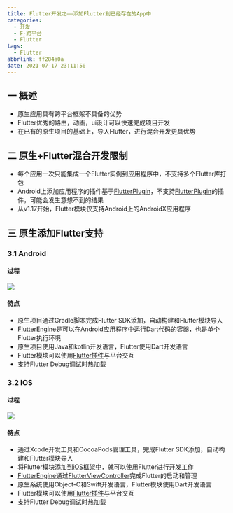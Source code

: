 ```yaml
---
title: Flutter开发之——添加Flutter到已经存在的App中
categories:
  - 开发
  - F-跨平台
  - Flutter
tags:
  - Flutter
abbrlink: ff284a0a
date: 2021-07-17 23:11:50
---
```

## 一 概述

* 原生应用具有跨平台框架不具备的优势
* Flutter优秀的路由，动画，ui设计可以快速完成项目开发
* 在已有的原生项目的基础上，导入Flutter，进行混合开发更具优势

<!--more-->

## 二 原生+Flutter混合开发限制

* 每个应用一次只能集成一个Flutter实例到应用程序中，不支持多个Flutter库打包
* Android上添加应用程序的插件基于[FlutterPlugin][11]，不支持[FlutterPlugin][11]的插件，可能会发生意想不到的结果
* 从v1.17开始，Flutter模块仅支持Android上的AndroidX应用程序

## 三 原生添加Flutter支持

### 3.1 Android
#### 过程
![][1]
#### 特点

* 原生项目通过Gradle脚本完成Flutter SDK添加，自动构建和Flutter模块导入
* [FlutterEngine][12]是可以在Android应用程序中运行Dart代码的容器，也是单个Flutter执行环境
* 原生项目使用Java和kotlin开发语言，Flutter使用Dart开发语言
* Flutter模块可以使用[Flutter插件](https://pub.dev/flutter)与平台交互
* 支持Flutter Debug调试时热加载

### 3.2 IOS
#### 过程
![][2]

#### 特点

* 通过Xcode开发工具和CocoaPods管理工具，完成Flutter SDK添加，自动构建和Flutter模块导入
* 将Flutter模块添加到[iOS框架中][13]，就可以使用Flutter进行开发工作
* [FlutterEngine][14]通过[FlutterViewController][15]完成Flutter的启动和管理
* 原生系统使用Object-C和Swift开发语言，Flutter模块使用Dart开发语言
* Flutter模块可以使用[Flutter插件](https://pub.dev/flutter)与平台交互
* 支持Flutter Debug调试时热加载



[1]:https://raw.githubusercontent.com/PGzxc/CDN/master/blog-flutter/flutter-android-add-support-preview.gif
[2]:https://raw.githubusercontent.com/PGzxc/CDN/master/blog-flutter/flutter-ios-add-overview.gif

[11]:https://api.flutter.dev/javadoc/io/flutter/embedding/engine/plugins/FlutterPlugin.html
[12]:https://api.flutter.dev/javadoc/io/flutter/embedding/engine/FlutterEngine.html
[13]:https://developer.apple.com/library/archive/documentation/MacOSX/Conceptual/BPFrameworks/Concepts/WhatAreFrameworks.html
[14]:https://api.flutter.dev/objcdoc/Classes/FlutterEngine.html
[15]:https://api.flutter.dev/objcdoc/Classes/FlutterViewController.html
